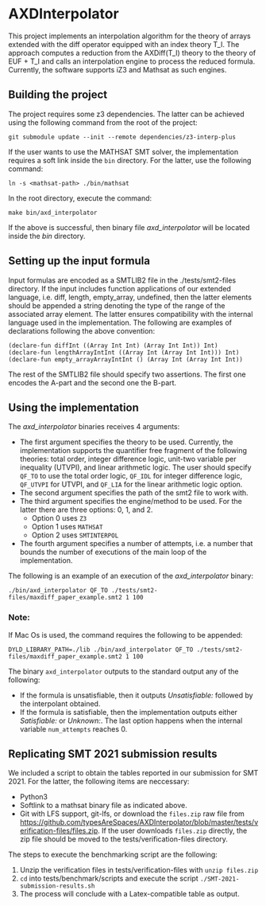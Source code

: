 # AXDInterpolator

This project implements an interpolation algorithm
for the theory of arrays extended with the diff 
operator equipped with an index theory T_I. 
The approach computes a reduction from the AXDiff(T_I)
theory to the theory of EUF + T_I and 
calls an interpolation engine to process the 
reduced formula. Currently, the software supports 
iZ3 and Mathsat as such engines.

## Building the project

The project requires some z3 dependencies. The
latter can be achieved using the following command from
the root of the project:

```
git submodule update --init --remote dependencies/z3-interp-plus
```

If the user wants to use the MATHSAT SMT solver, the 
implementation requires a soft link inside the ``bin``
directory. For the latter, use the following command:

```
ln -s <mathsat-path> ./bin/mathsat
```

In the root directory, execute the command:

```
make bin/axd_interpolator
```

If the above is successful, then binary file _axd_interpolator_
will be located inside the _bin_ directory.

## Setting up the input formula

Input formulas are encoded as a SMTLIB2 file 
in the ./tests/smt2-files directory. If the input
includes function applications of our extended
language, i.e. diff, length, empty_array, undefined,
then the latter elements should be appended a string
denoting the type of the range of the associated
array element. The latter ensures compatibility with
the internal language used in the implementation.
The following are examples of declarations following
the above convention:

```
(declare-fun diffInt ((Array Int Int) (Array Int Int)) Int)
(declare-fun lengthArrayIntInt ((Array Int (Array Int Int))) Int)
(declare-fun empty_arrayArrayIntInt () (Array Int (Array Int Int))
```

The rest of the SMTLIB2 file should specify two assertions. 
The first one encodes the A-part and the second one the B-part. 

## Using the implementation

The _axd_interpolator_ binaries receives 4 arguments:

* The first argument specifies the theory to be used. Currently, the implementation supports the quantifier free fragment of the following theories: total order, integer difference logic, unit-two variable per inequality (UTVPI), and linear arithmetic logic. The user should specify ``QF_TO`` to use the total order logic, ``QF_IDL`` for integer difference logic, ``QF_UTVPI`` for UTVPI, and ``QF_LIA`` for the linear arithmetic logic option.
* The second argument specifies the path of the smt2 file to work with.
* The third argument specifies the engine/method to be used. For the latter there are three options: 0, 1, and 2. 
  - Option 0 uses ``Z3`` 
  - Option 1 uses ``MATHSAT``
  - Option 2 uses ``SMTINTERPOL``
* The fourth argument specifies a number of attempts, i.e. a number that bounds the number of executions of the main loop of the implementation.

The following is an example of an execution of the _axd_interpolator_ binary:

```
./bin/axd_interpolator QF_TO ./tests/smt2-files/maxdiff_paper_example.smt2 1 100
```

### Note:

If Mac Os is used, the command requires the following to be
appended:

```
DYLD_LIBRARY_PATH=./lib ./bin/axd_interpolator QF_TO ./tests/smt2-files/maxdiff_paper_example.smt2 1 100
```


The binary ``axd_interpolator`` outputs to the standard output any of the following:

* If the formula is unsatisfiable, then it outputs *Unsatisfiable:* followed by the interpolant obtained.
* If the formula is satisfiable, then the implementation outputs either *Satisfiable:* or *Unknown:*. The last option happens when the internal variable ``num_attempts`` reaches 0.

## Replicating SMT 2021 submission results

We included a script to obtain the tables reported in our submission for SMT 2021.
For the latter, the following items are neccessary:

* Python3
* Softlink to a mathsat binary file as indicated above.
* Git with LFS support, git-lfs, or download the `files.zip` raw file from https://github.com/typesAreSpaces/AXDInterpolator/blob/master/tests/verification-files/files.zip. If the user downloads `files.zip` directly, the zip file should be moved to the tests/verification-files directory.

The steps to execute the benchmarking script are the following:

1. Unzip the verification files in tests/verification-files with `unzip files.zip`
2. `cd` into tests/benchmark/scripts and execute the script `./SMT-2021-submission-results.sh`
3. The process will conclude with a Latex-compatible table as output.
